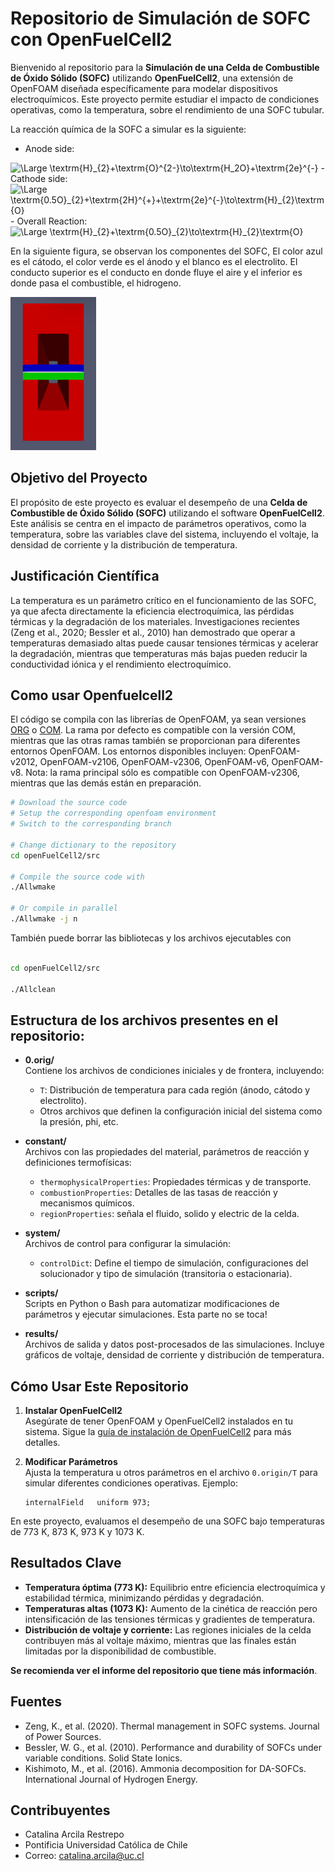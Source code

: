 # Repositorio de Simulación de SOFC con OpenFuelCell2

Bienvenido al repositorio para la **Simulación de una Celda de Combustible de Óxido Sólido (SOFC)** utilizando **OpenFuelCell2**, una extensión de OpenFOAM diseñada específicamente para modelar dispositivos electroquímicos. Este proyecto permite estudiar el impacto de condiciones operativas, como la temperatura, sobre el rendimiento de una SOFC tubular.


La reacción química de la SOFC a simular es la siguiente:

- Anode side:
<img src="https://latex.codecogs.com/svg.latex?\Large&space;\textrm{H}_{2}+\textrm{O}^{2-}\to\textrm{H}_2\textrm{O}+\textrm{2e}^{-}" title="\Large \textrm{H}_{2}+\textrm{O}^{2-}\to\textrm{H_2O}+\textrm{2e}^{-}" />
- Cathode side:
<img src="https://latex.codecogs.com/svg.latex?\Large&space;\textrm{0.5O}_{2}+\text{2e}^{-}\to\textrm{O}_{2-}" title="\Large \textrm{0.5O}_{2}+\textrm{2H}^{+}+\textrm{2e}^{-}\to\textrm{H}_{2}\textrm{O}" />
- Overall Reaction:
<img src="https://latex.codecogs.com/svg.latex?\Large&space;\textrm{H}_{2}+\textrm{0.5O}_{2}\to\textrm{H}_{2}\textrm{O}" title="\Large \textrm{H}_{2}+\textrm{0.5O}_{2}\to\textrm{H}_{2}\textrm{O}" />

En la siguiente figura, se observan los componentes del SOFC, El color azul es el cátodo, el color verde es el ánodo y el blanco es el electrolito. El conducto superior es el conducto en donde fluye el aire y el inferior es donde pasa el combustible, el hidrogeno.

![Estructura SOFC](./images/estructura-SOFC.png)

## Objetivo del Proyecto

El propósito de este proyecto es evaluar el desempeño de una **Celda de Combustible de Óxido Sólido (SOFC)** utilizando el software **OpenFuelCell2**. Este análisis se centra en el impacto de parámetros operativos, como la temperatura, sobre las variables clave del sistema, incluyendo el voltaje, la densidad de corriente y la distribución de temperatura.


## Justificación Científica

La temperatura es un parámetro crítico en el funcionamiento de las SOFC, ya que afecta directamente la eficiencia electroquímica, las pérdidas térmicas y la degradación de los materiales. Investigaciones recientes (Zeng et al., 2020; Bessler et al., 2010) han demostrado que operar a temperaturas demasiado altas puede causar tensiones térmicas y acelerar la degradación, mientras que temperaturas más bajas pueden reducir la conductividad iónica y el rendimiento electroquímico.

## Como usar Openfuelcell2

El código se compila con las librerías de OpenFOAM, ya sean versiones [ORG](https://openfoam.org/) o [COM](https://www.openfoam.com/). La rama por defecto es compatible con la versión COM, mientras que las otras ramas también se proporcionan para diferentes entornos OpenFOAM. Los entornos disponibles incluyen: OpenFOAM-v2012, OpenFOAM-v2106, OpenFOAM-v2306, OpenFOAM-v6, OpenFOAM-v8. Nota: la rama principal sólo es compatible con OpenFOAM-v2306, mientras que las demás están en preparación.

```bash
# Download the source code
# Setup the corresponding openfoam environment
# Switch to the corresponding branch

# Change dictionary to the repository
cd openFuelCell2/src

# Compile the source code with
./Allwmake

# Or compile in parallel
./Allwmake -j n
```

También puede borrar las bibliotecas y los archivos ejecutables con

```bash

cd openFuelCell2/src

./Allclean

```

## Estructura de los archivos presentes en el repositorio:

- **0.orig/**  
  Contiene los archivos de condiciones iniciales y de frontera, incluyendo:
  - `T`: Distribución de temperatura para cada región (ánodo, cátodo y electrolito).
  - Otros archivos que definen la configuración inicial del sistema como la presión, phi, etc.

- **constant/**  
  Archivos con las propiedades del material, parámetros de reacción y definiciones termofísicas:
  - `thermophysicalProperties`: Propiedades térmicas y de transporte.
  - `combustionProperties`: Detalles de las tasas de reacción y mecanismos químicos.
  - `regionProperties`: señala el fluido, solido y electric de la celda.

- **system/**  
  Archivos de control para configurar la simulación:
  - `controlDict`: Define el tiempo de simulación, configuraciones del solucionador y tipo de simulación (transitoria o estacionaria).

- **scripts/**  
  Scripts en Python o Bash para automatizar modificaciones de parámetros y ejecutar simulaciones. Esta parte no se toca!

- **results/**  
  Archivos de salida y datos post-procesados de las simulaciones. Incluye gráficos de voltaje, densidad de corriente y distribución de temperatura.

## Cómo Usar Este Repositorio

1. **Instalar OpenFuelCell2**  
   Asegúrate de tener OpenFOAM y OpenFuelCell2 instalados en tu sistema. Sigue la [guía de instalación de OpenFuelCell2](https://github.com/openFuelCell2/openFuelCell2) para más detalles.

2. **Modificar Parámetros**  
   Ajusta la temperatura u otros parámetros en el archivo `0.origin/T` para simular diferentes condiciones operativas. Ejemplo:
   ```plaintext
   internalField   uniform 973; 

 En este proyecto, evaluamos el desempeño de una SOFC bajo temperaturas de 773 K, 873 K, 973 K y 1073 K. 
 
 
## Resultados Clave

- **Temperatura óptima (773 K):** Equilibrio entre eficiencia electroquímica y estabilidad térmica, minimizando pérdidas y degradación.
- **Temperaturas altas (1073 K):** Aumento de la cinética de reacción pero intensificación de las tensiones térmicas y gradientes de temperatura.
- **Distribución de voltaje y corriente:** Las regiones iniciales de la celda contribuyen más al voltaje máximo, mientras que las finales están limitadas por la disponibilidad de combustible.

**Se recomienda ver el informe del repositorio que tiene más información**.

## Fuentes
- Zeng, K., et al. (2020). Thermal management in SOFC systems. Journal of Power Sources.
- Bessler, W. G., et al. (2010). Performance and durability of SOFCs under variable conditions. Solid State Ionics.
- Kishimoto, M., et al. (2016). Ammonia decomposition for DA-SOFCs. International Journal of Hydrogen Energy.

## Contribuyentes
- Catalina Arcila Restrepo
- Pontificia Universidad Católica de Chile
- Correo: catalina.arcila@uc.cl